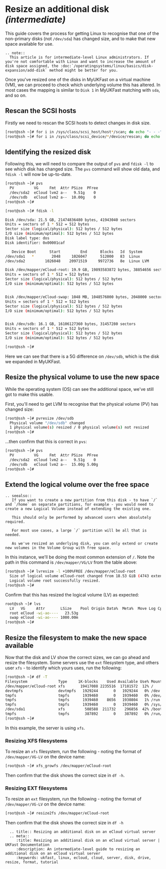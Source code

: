 # Resize an additional disk *(intermediate)*

This guide covers the process for getting Linux to recognise that one of the non-primary disks (not `/dev/sda`) has changed size, and to make that new space available for use.

```eval_rst
.. note::
  This article is for intermediate-level Linux administrators. If you're not comfortable with Linux and want to increase the amount of disk space assigned, the :doc:`/operatingsystems/linux/basics/disk-expansion/add-disk` method might be better for you.
```

Once you've resized one of the disks in MyUKFast on a virtual machine (VM), we can proceed to check which underlying volume this has altered. In most cases the mapping is similar to `Disk 1` in MyUKFast matching with `sda`, and so on.

## Rescan the SCSI hosts

Firstly we need to rescan the SCSI hosts to detect changes in disk size.

```bash
[root@ssh ~]# for i in /sys/class/scsi_host/host*/scan; do echo "- - -" > $i; done
[root@ssh ~]# for i in /sys/class/scsi_device/*/device/rescan; do echo "1" > $i; done
```

## Identifying the resized disk

Following this, we will need to compare the output of `pvs` and `fdisk -l` to see which disk has changed size. The `pvs` command will show old data, and `fdisk -l` will now be up-to-date.

```bash
[root@ssh ~]# pvs
  PV         VG     Fmt  Attr PSize  PFree
  /dev/sda2  eCloud lvm2 a--   9.51g    0
  /dev/sdb   eCloud lvm2 a--  10.00g    0
[root@ssh ~]#
```

```bash
[root@ssh ~]# fdisk -l

Disk /dev/sda: 21.5 GB, 21474836480 bytes, 41943040 sectors
Units = sectors of 1 * 512 = 512 bytes
Sector size (logical/physical): 512 bytes / 512 bytes
I/O size (minimum/optimal): 512 bytes / 512 bytes
Disk label type: dos
Disk identifier: 0x00001caf

   Device Boot      Start         End      Blocks   Id  System
/dev/sda1   *        2048     1026047      512000   83  Linux
/dev/sda2         1026048    20971519     9972736   8e  Linux LVM

Disk /dev/mapper/eCloud-root: 19.9 GB, 19893583872 bytes, 38854656 sectors
Units = sectors of 1 * 512 = 512 bytes
Sector size (logical/physical): 512 bytes / 512 bytes
I/O size (minimum/optimal): 512 bytes / 512 bytes


Disk /dev/mapper/eCloud-swap: 1048 MB, 1048576000 bytes, 2048000 sectors
Units = sectors of 1 * 512 = 512 bytes
Sector size (logical/physical): 512 bytes / 512 bytes
I/O size (minimum/optimal): 512 bytes / 512 bytes


Disk /dev/sdb: 16.1 GB, 16106127360 bytes, 31457280 sectors
Units = sectors of 1 * 512 = 512 bytes
Sector size (logical/physical): 512 bytes / 512 bytes
I/O size (minimum/optimal): 512 bytes / 512 bytes

[root@ssh ~]#
```

Here we can see that there is a 5G difference on `/dev/sdb`, which is the disk we expanded in MyUKFast.

## Resize the physical volume to use the new space

While the operating system (OS) can see the additional space, we've still got to make this usable.

First, you'll need to get LVM to recognise that the physical volume (PV) has changed size:

```bash
[root@ssh ~]# pvresize /dev/sdb
  Physical volume "/dev/sdb" changed
  1 physical volume(s) resized / 0 physical volume(s) not resized
[root@ssh ~]#
```

...then confirm that this is correct in `pvs`:

```bash
[root@ssh ~]# pvs
  PV         VG     Fmt  Attr PSize  PFree
  /dev/sda2  eCloud lvm2 a--   9.51g    0
  /dev/sdb   eCloud lvm2 a--  15.00g 5.00g
[root@ssh ~]#
```

## Extend the logical volume over the free space

```eval_rst
.. seealso::
   If you want to create a new partition from this disk - to have `/` and `/home` on separate partitions, for example - you would need to create a new Logical Volume instead of extending the existing one.

   This should only be performed by advanced users when absolutely required.

   For most use cases, a large `/` partition will be all that is needed.

   As we've resized an underlying disk, you can only extend or create new volumes in the Volume Group with free space.
```

In this instance, we'll be doing the most common extension of `/`. Note the path in this command is `/dev/mapper/VG/LV` from the table above:

```bash
[root@ssh ~]# lvresize -l +100%FREE /dev/mapper/eCloud-root
  Size of logical volume eCloud-root changed from 18.53 GiB (4743 extents) to 23.53 GiB (6023 extents).
  Logical volume root successfully resized.
[root@ssh ~]#
```

Confirm that this has resized the logical volume (LV) as expected:

```bash
root@ssh ~]# lvs
  LV   VG     Attr       LSize    Pool Origin Data%  Meta%  Move Log Cpy%Sync Convert
  root eCloud -wi-ao----   23.53g
  swap eCloud -wi-ao---- 1000.00m
[root@ssh ~]#
```

## Resize the filesystem to make the new space available

Now that the disk and LV show the correct sizes, we can go ahead and resize the filesystem. Some servers use the `ext` filesystem type, and others user `xfs` - to identify which yours uses, run the following:

```bash
[root@ssh ~]# df -T
Filesystem              Type     1K-blocks    Used Available Use% Mounted on
/dev/mapper/eCloud-root xfs       19417088 2235516  17181572  12% /
devtmpfs                devtmpfs   1929244       0   1929244   0% /dev
tmpfs                   tmpfs      1939460       0   1939460   0% /dev/shm
tmpfs                   tmpfs      1939460    8656   1930804   1% /run
tmpfs                   tmpfs      1939460       0   1939460   0% /sys/fs/cgroup
/dev/sda1               xfs         508588  211732    296856  42% /boot
tmpfs                   tmpfs       387892       0    387892   0% /run/user/0
[root@ssh ~]#
```

In this example, the server is using `xfs`.

### Resizing XFS filesystems

To resize an `xfs` filesystem, run the following - noting the format of `/dev/mapper/VG-LV` on the device name:

```bash
[root@ssh ~]# xfs_growfs /dev/mapper/eCloud-root
```

Then confirm that the disk shows the correct size in `df -h`.

### Resizing EXT filesystems

To resize an `ext` filesystem, run the following - noting the format of `/dev/mapper/VG-LV` on the device name:

```bash
[root@ssh ~]# resize2fs /dev/mapper/eCloud-root
```

Then confirm that the disk shows the correct size in `df -h`

```eval_rst
  .. title:: Resizing an additional disk on an eCloud virtual server
  .. meta::
     :title: Resizing an additional disk on an eCloud virtual server | UKFast Documentation
     :description: An intermediate-level guide to resizing an additional disk on an eCloud virtual server
     :keywords: ukfast, linux, ecloud, cloud, server, disk, drive, resize, format, tutorial
```
